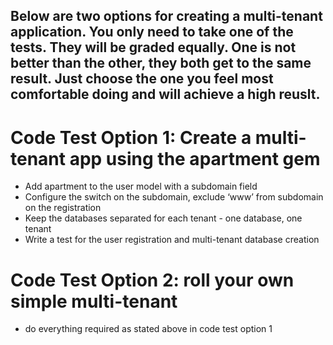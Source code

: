 ## Below are two options for creating a multi-tenant application.  You only need to take one of the tests. They will be graded equally. One is not better than the other, they both get to the same result. Just choose the one you feel most comfortable doing and will achieve a high reuslt. 

# Code Test Option 1: Create a multi-tenant app using the apartment gem
* Add apartment to the user model with a subdomain field
* Configure the switch on the subdomain, exclude ‘www’ from subdomain on the registration
* Keep the databases separated for each tenant - one database, one tenant
* Write a test for the user registration and multi-tenant database creation

# Code Test Option 2: roll your own simple multi-tenant
* do everything required as stated above in code test option 1
